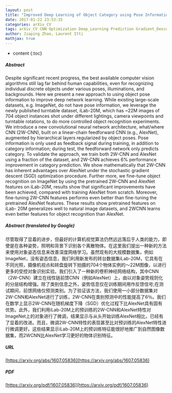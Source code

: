 ```yaml
---
layout: post
title: "Improved Deep Learning of Object Category using Pose Information"
date: 2017-01-22 23:53:15
categories: arXiv_CV
tags: arXiv_CV CNN Optimization Deep_Learning Prediction Gradient_Descent Recognition
author: Jiaping Zhao, Laurent Itti
mathjax: true
---
```


* content
{:toc}

##### Abstract
Despite significant recent progress, the best available computer vision algorithms still lag far behind human capabilities, even for recognizing individual discrete objects under various poses, illuminations, and backgrounds. Here we present a new approach to using object pose information to improve deep network learning. While existing large-scale datasets, e.g. ImageNet, do not have pose information, we leverage the newly published turntable dataset, iLab-20M, which has ~22M images of 704 object instances shot under different lightings, camera viewpoints and turntable rotations, to do more controlled object recognition experiments. We introduce a new convolutional neural network architecture, what/where CNN (2W-CNN), built on a linear-chain feedforward CNN (e.g., AlexNet), augmented by hierarchical layers regularized by object poses. Pose information is only used as feedback signal during training, in addition to category information; during test, the feedforward network only predicts category. To validate the approach, we train both 2W-CNN and AlexNet using a fraction of the dataset, and 2W-CNN achieves 6% performance improvement in category prediction. We show mathematically that 2W-CNN has inherent advantages over AlexNet under the stochastic gradient descent (SGD) optimization procedure. Further more, we fine-tune object recognition on ImageNet by using the pretrained 2W-CNN and AlexNet features on iLab-20M, results show that significant improvements have been achieved, compared with training AlexNet from scratch. Moreover, fine-tuning 2W-CNN features performs even better than fine-tuning the pretrained AlexNet features. These results show pretrained features on iLab- 20M generalizes well to natural image datasets, and 2WCNN learns even better features for object recognition than AlexNet.

##### Abstract (translated by Google)
尽管取得了显着的进步，但最好的计算机视觉算法仍然远远落后于人类的能力，即使是在各种姿势，照明和背景下识别各个离散物体。在这里我们提出一种新的方法来使用对象姿态信息来改善深度网络学习。虽然现有的大规模数据集，例如ImageNet，没有姿态信息，我们利用新发布的转台数据集iLab-20M，它具有在不同光照，摄像机视点和转盘旋转下拍摄的704个物体实例的〜22M图像，以进行更多的受控对象识别实验。我们引入了一种新的卷积神经网络结构，其中CNN（2W-CNN）建立在线性链前馈CNN（例如AlexNet）上，由以对象姿势规则化的分层结构增强。除了类别信息之外，姿势信息仅在训练期间用作反馈信号;在测试期间，前馈网络仅预测类别。为了验证该方法，我们使用一小部分数据集对2W-CNN和AlexNet进行了训练，2W-CNN在类别预测中的性能提高了6％。我们在数学上显示2W-CNN在随机梯度下降（SGD）优化过程下比AlexNet具有固有优势。此外，我们利用iLab-20M上的预训练的2W-CNN和AlexNet特性对ImageNet上的对象进行了微调，结果显示与从头开始训练AlexNet相比，已经有了显着的改进。而且，微调2W-CNN特性的表现甚至比对预训练的AlexNet特性进行微调更好。这些结果显示iLab-20M上的预训练特征能很好地推广到自然图像数据集，而2WCNN比AlexNet学习更好的物体识别特征。

##### URL
[https://arxiv.org/abs/1607.05836](https://arxiv.org/abs/1607.05836)

##### PDF
[https://arxiv.org/pdf/1607.05836](https://arxiv.org/pdf/1607.05836)

